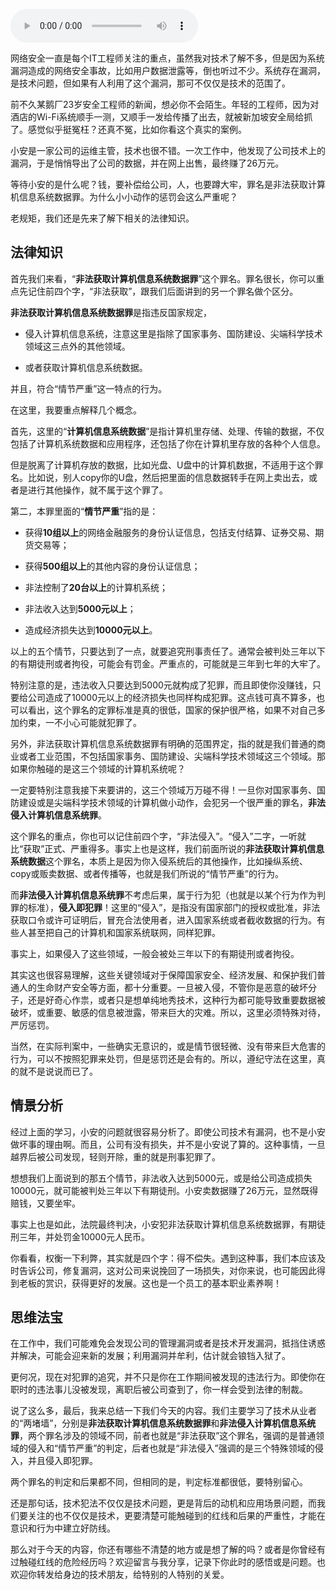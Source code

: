 <audio title="17 _ 漏洞在眼前，可以悄悄破解吗？" src="https://static001.geekbang.org/resource/audio/2b/c6/2b43ccda4531e340187e9849df9584c6.mp3" controls="controls"></audio> 
<p>网络安全一直是每个IT工程师关注的重点，虽然我对技术了解不多，但是因为系统漏洞造成的网络安全事故，比如用户数据泄露等，倒也听过不少。系统存在漏洞，是技术问题，但如果有人利用了这个漏洞，那可不仅仅是技术的范围了。</p><p>前不久某鹅厂23岁安全工程师的新闻，想必你不会陌生。年轻的工程师，因为对酒店的Wi-Fi系统顺手一测，又顺手一发给传播了出去，就被新加坡安全局给抓了。感觉似乎挺冤枉？还真不冤，比如你看这个真实的案例。</p><p>小安是一家公司的运维主管，技术也很不错。一次工作中，他发现了公司技术上的漏洞，于是悄悄导出了公司的数据，并在网上出售，最终赚了26万元。</p><p>等待小安的是什么呢？钱，要补偿给公司，人，也要蹲大牢，罪名是非法获取计算机信息系统数据罪。为什么小小动作的惩罚会这么严重呢？</p><p>老规矩，我们还是先来了解下相关的法律知识。</p><h2>法律知识</h2><p>首先我们来看，“<strong><span class="orange">非法获取计算机信息系统数据罪</span></strong>”这个罪名。罪名很长，你可以重点先记住前四个字，“<span class="orange">非法获取</span>”，跟我们后面讲到的另一个罪名做个区分。</p><p><strong>非法获取计算机信息系统数据罪</strong>是指违反国家规定，</p><ul>
<li>
<p>侵入计算机信息系统，注意这里是指除了<span class="orange">国家事务、国防建设、尖端科学技术领域</span>这三点外的其他领域。</p>
</li>
<li>
<p>或者获取计算机信息系统数据。</p>
</li>
</ul><!-- [[[read_end]]] --><p>并且，符合“情节严重”这一特点的行为。</p><p>在这里，我要重点解释几个概念。</p><p>首先，这里的“<strong>计算机信息系统数据</strong>”是指计算机里存储、处理、传输的数据，不仅包括了计算机系统数据和应用程序，还包括了你在计算机里存放的各种个人信息。</p><p>但是脱离了计算机存放的数据，比如光盘、U盘中的计算机数据，不适用于这个罪名。比如说，别人copy你的U盘，然后把里面的信息数据转手在网上卖出去，或者是进行其他操作，就不属于这个罪了。</p><p>第二，本罪里面的“<strong><span class="orange">情节严重</span></strong>”指的是：</p><ul>
<li>
<p>获得<strong>10组以上</strong>的网络金融服务的身份认证信息，包括支付结算、证券交易、期货交易等；</p>
</li>
<li>
<p>获得<strong>500组以上</strong>的其他内容的身份认证信息；</p>
</li>
<li>
<p>非法控制了<strong>20台以上</strong>的计算机系统；</p>
</li>
<li>
<p>非法收入达到<strong>5000元以上</strong>；</p>
</li>
<li>
<p>造成经济损失达到<strong>10000元以上</strong>。</p>
</li>
</ul><p>以上的五个情节，只要达到了一点，就要追究刑事责任了。通常会被判处三年以下的有期徒刑或者拘役，可能会有罚金。严重点的，可能就是三年到七年的大牢了。</p><p>特别注意的是，违法收入只要达到5000元就构成了犯罪，而且即使你没赚钱，只要给公司造成了10000元以上的经济损失也同样构成犯罪。这点钱可真不算多，也可以看出，这个罪名的定罪标准是真的很低，国家的保护很严格，如果不对自己多加约束，一不小心可能就犯罪了。</p><p>另外，非法获取计算机信息系统数据罪有明确的范围界定，指的就是我们普通的商业或者工业范围，不包括国家事务、国防建设、尖端科学技术领域这三个领域。那如果你触碰的是这三个领域的计算机系统呢？</p><p>一定要特别注意我接下来要讲的，这三个领域万万碰不得！一旦你对国家事务、国防建设或是尖端科学技术领域的计算机做小动作，会犯另一个很严重的罪名，<strong><span class="orange">非法侵入计算机信息系统罪</span></strong>。</p><p>这个罪名的重点，你也可以记住前四个字，“<span class="orange">非法侵入</span>”。“侵入”二字，一听就比“获取”正式、严重得多。事实上也是这样，我们前面所说的<strong>非法获取计算机信息系统数据</strong>这个罪名，本质上是因为你入侵系统后的其他操作，比如操纵系统、copy或贩卖数据、或者传播等，也就是我们所说的“情节严重”的行为。</p><p>而<strong>非法侵入计算机信息系统罪</strong>不考虑后果，属于行为犯（也就是以某个行为作为判罪的标准），<strong><span class="orange">侵入即犯罪</span></strong>！这里的“侵入”，是指没有国家部门的授权或批准，非法获取口令或许可证明后，冒充合法使用者，进入国家系统或者截收数据的行为。有些人甚至把自己的计算机和国家系统联网，同样犯罪。</p><p>事实上，如果侵入了这些领域，一般会被处三年以下的有期徒刑或者拘役。</p><p>其实这也很容易理解，这些关键领域对于保障国家安全、经济发展、和保护我们普通人的生命财产安全等方面，都十分重要。一旦被入侵，不管你是恶意的破坏分子，还是好奇心作祟，或者只是想单纯地秀技术，这种行为都可能导致重要数据被破坏，或重要、敏感的信息被泄露，带来巨大的灾难。所以，这里必须特殊对待，严厉惩罚。</p><p>当然，在实际判案中，一些确实无意识的，或是情节很轻微、没有带来巨大危害的行为，可以不按照犯罪来处罚，但是惩罚还是会有的。所以，遵纪守法在这里，真的就不是说说而已了。</p><h2>情景分析</h2><p>经过上面的学习，小安的问题就很容易分析了。即使公司技术有漏洞，也不是小安做坏事的理由啊。而且，公司有没有损失，并不是小安说了算的。这种事情，一旦越界后被公司发现，轻则开除，重的就是刑事犯罪了。</p><p>想想我们上面说到的那五个情节，非法收入达到5000元，或是给公司造成损失10000元，就可能被判处三年以下有期徒刑。小安卖数据赚了26万元，显然既得赔钱，又要坐牢。</p><p>事实上也是如此，法院最终判决，小安犯非法获取计算机信息系统数据罪，有期徒刑三年，并处罚金10000元人民币。</p><p>你看看，权衡一下利弊，其实就是四个字：得不偿失。遇到这种事，我们本应该及时告诉公司，修复漏洞，这对公司来说挽回了一场损失，对你来说，也可能因此得到老板的赏识，获得更好的发展。这也是一个员工的基本职业素养啊！</p><h2>思维法宝</h2><p>在工作中，我们可能难免会发现公司的管理漏洞或者是技术开发漏洞，抵挡住诱惑并解决，可能会迎来新的发展；利用漏洞并牟利，估计就会锒铛入狱了。</p><p>更何况，现在对犯罪的追究，并不只是你在工作期间被发现的违法行为。即使你在职时的违法事儿没被发现，离职后被公司查到了，你一样会受到法律的制裁。</p><p>说了这么多，最后，我来总结一下我们今天的内容。我们主要学习了技术从业者的“两堵墙”，分别是<strong>非法获取计算机信息系统数据罪</strong>和<strong>非法侵入计算机信息系统罪</strong>，两个罪名涉及的领域不同，前者也就是“非法获取”这个罪名，强调的是普通领域的侵入和“情节严重”的判定，后者也就是“非法侵入”强调的是三个特殊领域的侵入，并且侵入即犯罪。</p><p>两个罪名的判定和后果都不同，但相同的是，判定标准都很低，要特别留心。</p><p><img src="https://static001.geekbang.org/resource/image/06/ac/06368f985e394b63be24a11b288a6dac.jpg" alt=""><br>
还是那句话，技术犯法不仅仅是技术问题，更是背后的动机和应用场景问题，而<span class="orange">我们要关注的也不仅仅是技术，更要清楚可能触碰到的红线和后果的严重性，才能在意识和行为中建立好防线</span>。</p><p>那么对于今天的内容，你还有哪些不清楚的地方或是想了解的吗？或者是你曾经有过触碰红线的危险经历吗？欢迎留言与我分享，记录下你此时的感悟或是问题。也欢迎你转发给身边的技术朋友，给特别的人特别的关爱。</p><p></p>